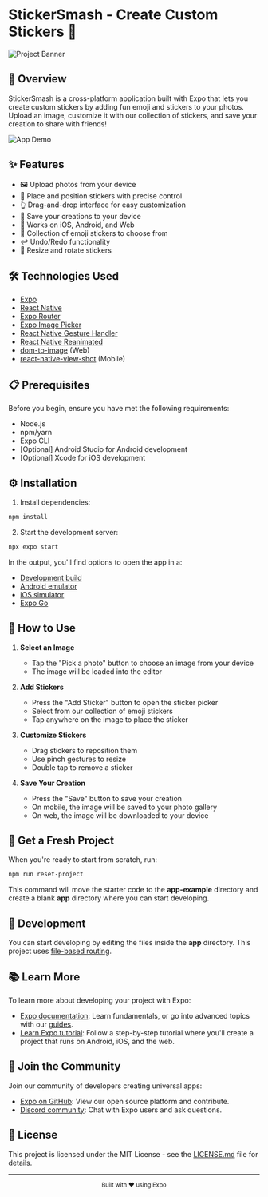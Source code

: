 # StickerSmash - Create Custom Stickers 🎨

![Project Banner](./assets/banner-placeholder.png)

## 📱 Overview

StickerSmash is a cross-platform application built with Expo that lets you create custom stickers by adding fun emoji and stickers to your photos. Upload an image, customize it with our collection of stickers, and save your creation to share with friends!

![App Demo](./assets/demo-placeholder.gif)

## ✨ Features

- 🖼️ Upload photos from your device
- 🎯 Place and position stickers with precise control
- 👆 Drag-and-drop interface for easy customization
- 💾 Save your creations to your device
- 📱 Works on iOS, Android, and Web
- 🎨 Collection of emoji stickers to choose from
- ↩️ Undo/Redo functionality
- 📏 Resize and rotate stickers

<!-- ## 📸 Screenshots

<div align="center">
  <img src="./assets/screenshot1-placeholder.png" alt="Home Screen" width="200"/>
  <img src="./assets/screenshot2-placeholder.png" alt="Sticker Editor" width="200"/>
  <img src="./assets/screenshot3-placeholder.png" alt="Saved Sticker" width="200"/>
</div> -->

## 🛠️ Technologies Used

- [Expo](https://expo.dev/)
- [React Native](https://reactnative.dev/)
- [Expo Router](https://docs.expo.dev/router/introduction/)
- [Expo Image Picker](https://docs.expo.dev/versions/latest/sdk/imagepicker/)
- [React Native Gesture Handler](https://docs.swmansion.com/react-native-gesture-handler/)
- [React Native Reanimated](https://docs.swmansion.com/react-native-reanimated/)
- [dom-to-image](https://github.com/tsayen/dom-to-image) (Web)
- [react-native-view-shot](https://github.com/gre/react-native-view-shot) (Mobile)

## 📋 Prerequisites

Before you begin, ensure you have met the following requirements:

- Node.js
- npm/yarn
- Expo CLI
- [Optional] Android Studio for Android development
- [Optional] Xcode for iOS development

## ⚙️ Installation

1. Install dependencies:
```bash
npm install
```

2. Start the development server:
```bash
npx expo start
```

In the output, you'll find options to open the app in a:
- [Development build](https://docs.expo.dev/develop/development-builds/introduction/)
- [Android emulator](https://docs.expo.dev/workflow/android-studio-emulator/)
- [iOS simulator](https://docs.expo.dev/workflow/ios-simulator/)
- [Expo Go](https://expo.dev/go)

## 🎯 How to Use

1. **Select an Image**
   - Tap the "Pick a photo" button to choose an image from your device
   - The image will be loaded into the editor

2. **Add Stickers**
   - Press the "Add Sticker" button to open the sticker picker
   - Select from our collection of emoji stickers
   - Tap anywhere on the image to place the sticker

3. **Customize Stickers**
   - Drag stickers to reposition them
   - Use pinch gestures to resize
   - Double tap to remove a sticker

4. **Save Your Creation**
   - Press the "Save" button to save your creation
   - On mobile, the image will be saved to your photo gallery
   - On web, the image will be downloaded to your device

## 🚀 Get a Fresh Project

When you're ready to start from scratch, run:
```bash
npm run reset-project
```

This command will move the starter code to the **app-example** directory and create a blank **app** directory where you can start developing.

## 📱 Development

You can start developing by editing the files inside the **app** directory. This project uses [file-based routing](https://docs.expo.dev/router/introduction).

## 📚 Learn More

To learn more about developing your project with Expo:

- [Expo documentation](https://docs.expo.dev/): Learn fundamentals, or go into advanced topics with our [guides](https://docs.expo.dev/guides).
- [Learn Expo tutorial](https://docs.expo.dev/tutorial/introduction/): Follow a step-by-step tutorial where you'll create a project that runs on Android, iOS, and the web.

## 🤝 Join the Community

Join our community of developers creating universal apps:

- [Expo on GitHub](https://github.com/expo/expo): View our open source platform and contribute.
- [Discord community](https://chat.expo.dev): Chat with Expo users and ask questions.

## 📄 License

This project is licensed under the MIT License - see the [LICENSE.md](LICENSE.md) file for details.

---

<div align="center">
  <small>Built with ❤️ using Expo</small>
</div>
